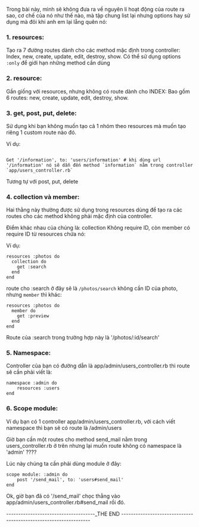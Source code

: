 Trong bài này, mình sẽ không đưa ra về nguyên lí hoạt động của route ra sao, cơ chế của nó như thế nào, mà tập chung list lại nhưng options hay sử dụng mà đôi khi anh em lại lẵng quên nó:

### 1. resources:
Tạo ra 7 đường routes dành cho các method mặc định trong controller: Index, new, create, update, edit, destroy, show.
Có thể sử dụng options `:only` để giới hạn những method cần dùng
### 2. resource:
Gần giống với resources, nhưng không có route dành cho INDEX:
Bao gồm 6 routes: new, create, update, edit, destroy, show.
### 3. get, post, put, delete:
Sử dụng khi bạn không muốn tạo cả 1 nhóm theo resources mà muốn tạo riêng 1 custom route nào đó.

Ví dụ:

```

Get '/information', to: 'users/information' # khi dùng url '/information' nó sẽ dẫn đến method `information` nằm trong controller `app/users_controller.rb`
```

Tương tự với post, put, delete

### 4. collection và member:
Hai thằng này thường được sử dụng trong resources dùng để tạo ra các routes cho các method không phải mặc định của controller.

Điểm khác nhau của chúng là: collection Không require ID, còn member có require ID từ resources chứa nó:

Ví dụ:

```
resources :photos do
  collection do
    get :search
  end
end
```

route cho :search ở đây sẽ là `/photos/search` không cần ID của photo, nhưng `member` thì khác:
```
resources :photos do
  member do
    get :preview
  end
end
```

Route của :search trong trường hợp này là '/photos/:id/search'

### 5. Namespace:

Controller của bạn có đường dẫn là app/admin/users_controller.rb
thì route sẽ cần phải viết là:

```
namespace :admin do
    resources :users
end
```

### 6. Scope module:

Ví dụ bạn có 1 controller app/admin/users_controller.rb, với cách viết namespace thì bạn sẽ có route là /admin/users

Giờ bạn cần một routes cho method send_mail nằm trong users_controller.rb ở trên nhưng lại muốn route không có namespace là 'admin' ????

Lúc này chúng ta cần phải dùng module ở đây:

```
scope module: :admin do
    post '/send_mail', to: 'users#send_mail'
end
```

Ok, giờ bạn đã có '/send_mail' chọc thẳng vào app/admin/users_controller.rb#send_mail rồi đó.

-------------------------------------_THE END -----------------------------------------------------------------